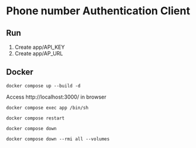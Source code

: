 # Phone number Authentication Client


## Run

1. Create app/API_KEY
1. Create app/AP_URL

## Docker

```
docker compose up --build -d
```

Access http://localhost:3000/ in browser

```
docker compose exec app /bin/sh
```

```
docker compose restart
```

```
docker compose down
```

```
docker compose down --rmi all --volumes
```
